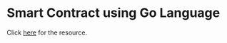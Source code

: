 <h1>Smart Contract using Go Language</h1>

<p>
  Click <a href="https://www.youtube.com/watch?v=EB0KkSkG5XU&list=PLay9kDOVd_x7hbhssw4pTKZHzzc6OG0e_">here</a> for the
  resource.
</p>
